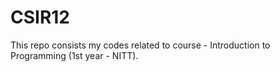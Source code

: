 # CSIR12

This repo consists my codes related to course - Introduction to Programming (1st year - NITT).
